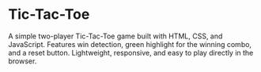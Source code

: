 # Tic-Tac-Toe
A simple two-player Tic-Tac-Toe game built with HTML, CSS, and JavaScript. Features win detection, green highlight for the winning combo, and a reset button. Lightweight, responsive, and easy to play directly in the browser.
